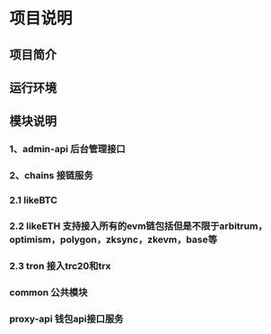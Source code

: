# 项目说明
## 项目简介
## 运行环境
## 模块说明
### 1、admin-api 后台管理接口
### 2、chains 接链服务
### 2.1 likeBTC
### 2.2 likeETH 支持接入所有的evm链包括但是不限于arbitrum，optimism，polygon，zksync，zkevm，base等
### 2.3 tron 接入trc20和trx
### common 公共模块
### proxy-api 钱包api接口服务